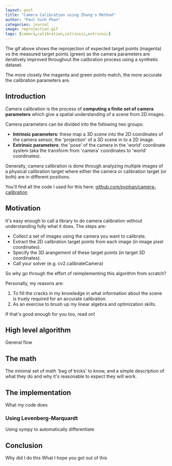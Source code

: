 ```yaml
---
layout: post
title: "Camera Calibration using Zhang's Method"
author: "Paul Vinh Phan"
categories: journal
image: reprojection.gif
tags: [camera,calibration,intrinsic,extrinsic]
---
```


The gif above shows the reprojection of expected target points (magenta) vs the measured target points (green) as the camera parameters are iteratively improved throughout the calibration process using a synthetic dataset.

The more closely the magenta and green points match, the more accurate the calibration parameters are.


## Introduction

Camera calibration is the process of **computing a finite set of camera parameters** which give a spatial understanding of a scene from 2D images.


Camera parameters can be divided into the following two groups:

- **Intrinsic parameters**: these map a 3D scene into the 2D coordinates of the camera sensor, the 'projection' of a 3D scene in to a 2D image.
- **Extrinsic parameters**: the 'pose' of the camera in the 'world' coordinate system (aka the transform from 'camera' coordinates to 'world' coordinates).

Generally, camera calibration is done through analyzing multiple images of a physical calibration target where either the camera or calibration target (or both) are in different positions.

You'll find all the code I used for this here: [github.com/pvphan/camera-calibration](https://github.com/pvphan/camera-calibration)


## Motivation

It's easy enough to call a library to do camera calibration without understanding fully what it does.
The steps are:
- Collect a set of images using the camera you want to calibrate.
- Extract the 2D calibration target points from each image (in image pixel coordinates).
- Specify the 3D arangement of these target points (in target 3D coordinates).
- Call your solver (e.g. cv2.calibrateCamera)

So why go through the effort of reimplementing this algorithm from scratch?

Personally, my reasons are:
1. To fill the cracks in my knowledge in what information about the scene is truely required for an accurate calibration.
2. As an exercise to brush up my linear algebra and optimization skills.

If that's good enough for you too, read on!


## High level algorithm
General flow


## The math
The minimal set of math 'bag of tricks' to know, and a simple description of what they do and why it's reasonable to expect they will work.


## The implementation
What my code does


### Using Levenberg-Marquardt
Using sympy to automatically differentiate


## Conclusion
Why did I do this
What I hope you got out of this
